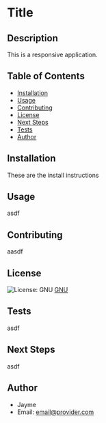 

# Title

## Description
This is a responsive application.

## Table of Contents
  - [Installation](#installation)
  - [Usage](#usage)
  - [Contributing](#contributing)
  - [License](#license)
  - [Next Steps](#next-steps)
  - [Tests](#tests)
  - [Author](#author)


## Installation
These are the install instructions

## Usage
asdf

## Contributing
aasdf

## License
![License: GNU](https://img.shields.io/badge/License-GNU-9cf)
[GNU](https://opensource.org/licenses/gpl-license)

## Tests
asdf

## Next Steps
asdf

## Author
* Jayme
* Email: email@provider.com

